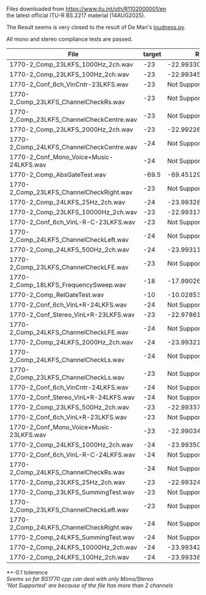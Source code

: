 Files downloaded from https://www.itu.int/oth/R1102000001/en  
the latest official ITU-R BS.2217 material (14AUG2025).

The Result seems is very closed to the result of De Man's [loudness.py](https://github.com/BrechtDeMan/loudness.py). 

All mono and stereo compliance tests are passed.

| File | target | Result |
|------|--------|--------|
| 1770-2_Comp_23LKFS_1000Hz_2ch.wav | -23 | -22.993305005064524. |
| 1770-2_Comp_23LKFS_100Hz_2ch.wav | -23 | -22.99345290978285. |
| 1770-2_Conf_6ch_VinCntr-23LKFS.wav | -23 | Not Supported |
| 1770-2_Comp_23LKFS_ChannelCheckRs.wav | -23 | Not Supported |
| 1770-2_Comp_23LKFS_ChannelCheckCentre.wav | -23 | Not Supported |
| 1770-2_Comp_23LKFS_2000Hz_2ch.wav | -23 | -22.992263252995311. |
| 1770-2_Comp_24LKFS_ChannelCheckCentre.wav | -24 | Not Supported |
| 1770-2_Conf_Mono_Voice+Music-24LKFS.wav | -24 | Not Supported |
| 1770-2_Comp_AbsGateTest.wav | -69.5 | -69.451290404700984. |
| 1770-2_Comp_23LKFS_ChannelCheckRight.wav | -23 | Not Supported |
| 1770-2_Comp_24LKFS_25Hz_2ch.wav | -24 | -23.993283512795077. |
| 1770-2_Comp_23LKFS_10000Hz_2ch.wav | -23 | -22.993176338263382. |
| 1770-2_Conf_6ch_VinL-R-C-23LKFS.wav | -23 | Not Supported |
| 1770-2_Comp_24LKFS_ChannelCheckLeft.wav | -24 | Not Supported |
| 1770-2_Comp_24LKFS_500Hz_2ch.wav | -24 | -23.993116524736294. |
| 1770-2_Comp_23LKFS_ChannelCheckLFE.wav | -23 | Not Supported |
| 1770-2_Comp_18LKFS_FrequencySweep.wav | -18 | -17.990261729608196. |
| 1770-2_Comp_RelGateTest.wav | -10 | -10.028539500711215. |
| 1770-2_Conf_6ch_VinL+R-24LKFS.wav | -24 | Not Supported |
| 1770-2_Conf_Stereo_VinL+R-23LKFS.wav | -23 | -22.978617374570145. |
| 1770-2_Comp_24LKFS_ChannelCheckLFE.wav | -24 | Not Supported |
| 1770-2_Comp_24LKFS_2000Hz_2ch.wav | -24 | -23.99321265840976. |
| 1770-2_Comp_24LKFS_ChannelCheckLs.wav | -24 | Not Supported |
| 1770-2_Comp_23LKFS_ChannelCheckLs.wav | -23 | Not Supported |
| 1770-2_Conf_6ch_VinCntr-24LKFS.wav | -24 | Not Supported |
| 1770-2_Conf_Stereo_VinL+R-24LKFS.wav | -24 | Not Supported |
| 1770-2_Comp_23LKFS_500Hz_2ch.wav | -23 | -22.993370457389865. |
| 1770-2_Conf_6ch_VinL+R-23LKFS.wav | -23 | Not Supported |
| 1770-2_Conf_Mono_Voice+Music-23LKFS.wav | -23 | -22.990346050143319. |
| 1770-2_Comp_24LKFS_1000Hz_2ch.wav | -24 | -23.993508739136871. |
| 1770-2_Conf_6ch_VinL-R-C-24LKFS.wav | -24 | Not Supported |
| 1770-2_Comp_24LKFS_ChannelCheckRs.wav | -24 | Not Supported |
| 1770-2_Comp_23LKFS_25Hz_2ch.wav | -23 | -22.993243603061071. |
| 1770-2_Comp_23LKFS_SummingTest.wav | -23 | Not Supported |
| 1770-2_Comp_23LKFS_ChannelCheckLeft.wav | -23 | Not Supported |
| 1770-2_Comp_24LKFS_ChannelCheckRight.wav | -24 | Not Supported |
| 1770-2_Comp_24LKFS_SummingTest.wav | -24 | Not Supported |
| 1770-2_Comp_24LKFS_10000Hz_2ch.wav | -24 | -23.993423172102968. |
| 1770-2_Comp_24LKFS_100Hz_2ch.wav | -24 | -23.993387910656825. |

*+-0.1 tolerence  
*Seems so far BS1770 cpp can deal with only Mono/Stereo*  
*'Not Supported' are because of the file has more than 2 channels*  


